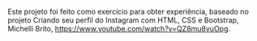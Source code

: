 Este projeto foi feito como exercício para obter experiência, baseado no projeto Criando seu perfil do Instagram com HTML, CSS e Bootstrap, Michelli Brito, https://www.youtube.com/watch?v=QZ8mu8vuOpg.